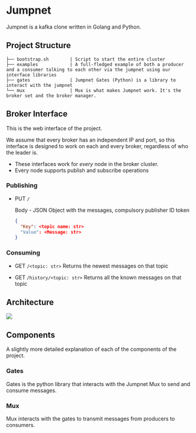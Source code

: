 # Jumpnet

Jumpnet is a kafka clone written in Golang and Python.

## Project Structure

```
├── bootstrap.sh        | Script to start the entire cluster
├── examples            | A full-fledged example of both a producer and a consumer talking to each other via the jumpnet using our interface libraries
├── gates               | Jumpnet Gates (Python) is a library to interact with the jumpnet 
└── mux                 | Mux is what makes Jumpnet work. It's the broker set and the broker manager.
```

## Broker Interface
This is the web interface of the project.

We assume that every broker has an independent IP and port, so this interface is designed to work on each and every broker, regardless of who the leader is.

- These interfaces work for _every_ node in the broker cluster. 
- Every node supports publish and subscribe operations

### Publishing

- PUT `/`

  Body - JSON Object with the messages, compulsory publisher ID token
    ```json
    {
      "Key": <topic name: str>
      "Value": <Message: str>
    }
    ```

### Consuming

- GET `/<topic: str>`
  Returns the newest messages on that topic

- GET `/history/<topic: str>`
  Returns all the known messages on that topic

## Architecture
![](./.github/arch_diagram.png)

## Components
A slightly more detailed explanation of each of the components of the project.

### Gates
Gates is the python library that interacts with the Jumpnet Mux to send and consume messages.

### Mux
Mux interacts with the gates to transmit messages from producers to consumers.
